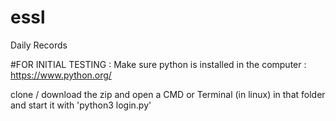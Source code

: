 # essl
Daily Records

#FOR INITIAL TESTING :
Make sure python is installed in the computer : https://www.python.org/

clone / download the zip and open a CMD or Terminal (in linux) in that folder and start it with 'python3 login.py'
